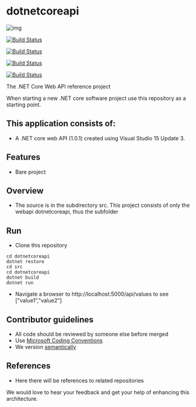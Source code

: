 # dotnetcoreapi

![img](http://ec2-35-164-228-65.us-west-2.compute.amazonaws.com:8080/job/dotnetcoreapi_ci/5//badge/icon)

[![Build Status](http://ec2-35-164-228-65.us-west-2.compute.amazonaws.com:8080/job/dotnetcoreapi_ci/badge/icon)](http://ec2-35-164-228-65.us-west-2.compute.amazonaws.com:8080/job/dotnetcoreapi_ci/)

[![Build Status](http://ec2-35-164-228-65.us-west-2.compute.amazonaws.com:8080/buildStatus/icon?job=dotnetcoreapi_ci)](http://ec2-35-164-228-65.us-west-2.compute.amazonaws.com:8080/job/dotnetcoreapi_ci/)

[![Build Status](http://ec2-35-164-228-65.us-west-2.compute.amazonaws.com:8080/job/dotnetcoreapi_ci/badge/icon)](http://ec2-35-164-228-65.us-west-2.compute.amazonaws.com:8080/job/dotnetcoreapi_ci)

[![Build Status](http://ec2-35-164-228-65.us-west-2.compute.amazonaws.com:8080/buildStatus/icon?job=dotnetcoreapi_ci)](http://ec2-35-164-228-65.us-west-2.compute.amazonaws.com:8080/job/dotnetcoreapi_ci)

The .NET Core Web API reference project

When starting a new .NET core software project use this repository as a starting point.

## This application consists of:

*   A .NET core web API (1.0.1) created using Visual Studio 15 Update 3.

## Features

*   Bare project

## Overview
* The source is in the subdirectory src. This project consists of only the webapi dotnetcoreapi, thus the subfolder

## Run 

*   Clone this repository
```
cd dotnetcoreapi
dotnet restore
cd src
cd dotnetcoreapi
dotnet build
dotnet run
```
*   Navigate a browser to http://localhost:5000/api/values to see ["value1","value2"]

## Contributor guidelines
* All code should be reviewed by someone else before merged
* Use [Microsoft Coding Conventions](https://msdn.microsoft.com/en-us/library/ff926074.aspx)
* We version [semantically](http://semver.org/)

## References
* Here there will be references to related repositories

We would love to hear your feedback and get your help of enhancing this architecture. 

## 
